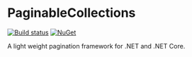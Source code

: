 PaginableCollections
====================

[![Build status](https://ci.appveyor.com/api/projects/status/8hedo7ja62gaq022?svg=true)](https://ci.appveyor.com/project/neekgreen/paginablecollections)
[![NuGet](https://img.shields.io/nuget/v/paginablecollections.svg)](https://www.nuget.org/packages/paginablecollections) 

A light weight pagination framework for .NET and .NET Core.
